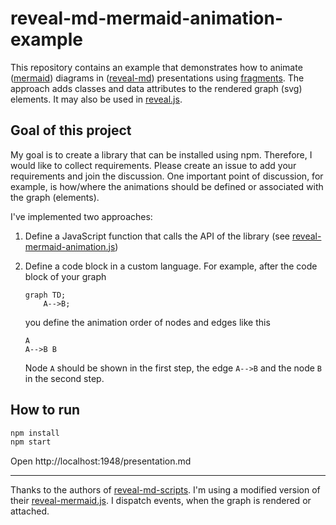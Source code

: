 # reveal-md-mermaid-animation-example
This repository contains an example that demonstrates how to animate
([mermaid]) diagrams in ([reveal-md]) presentations using [fragments].
The approach adds classes and data attributes to the rendered graph (svg)
elements. It may also be used in [reveal.js].

[mermaid]: https://github.com/mermaid-js/mermaid
[reveal-md]: https://github.com/webpro/reveal-md
[fragments]: https://revealjs.com/fragments/
[reveal.js]: https://revealjs.com/

## Goal of this project

My goal is to create a library that can be installed using npm.
Therefore, I would like to collect requirements.
Please create an issue to add your requirements and join the discussion.
One important point of discussion, for example, is how/where the animations
should be defined or associated with the graph (elements).

I've implemented two approaches:
1. Define a JavaScript function that calls the API of the library (see
   [reveal-mermaid-animation.js](./lib/reveal-mermaid-animation.js))
2. Define a code block in a custom language. For example, after the code block
   of your graph
   
   ```mermaid
   graph TD;
       A-->B;
   ```
    
   you define the animation order of nodes and edges like this   
    
   ```mermaid-animation
   A
   A-->B B
   ```
    
   Node `A` should be shown in the first step,
   the edge `A-->B` and the node `B` in the second step.

## How to run
```bash
npm install
npm start
```

Open http://localhost:1948/presentation.md

---

Thanks to the authors of [reveal-md-scripts]. I'm using a modified version
of their [reveal-mermaid.js]. I dispatch events, when the graph is rendered
or attached.

[reveal-md-scripts]: https://github.com/amra/reveal-md-scripts
[reveal-mermaid.js]: https://github.com/amra/reveal-md-scripts/blob/f7cf21ecb3bb959c3c17a12a57fbc03e9addb24f/mermaidjs/reveal-mermaid.js
